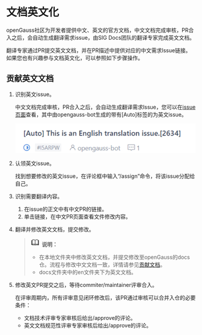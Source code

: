 # 文档英文化<a name="ZH-CN_TOPIC_0000001325262941"></a>

openGauss社区为开发者提供中文、英文的官方文档，中文文档完成审核，PR合入之后，会自动生成翻译需求issue，由SIG Docs团队的翻译专家完成英文文档。

翻译专家通过PR提交英文文档，并在PR描述中提供对应的中文需求Issue链接。如果您也有兴趣参与文档英文化，可以参照如下步骤操作。

## 贡献英文文档<a name="section460781113439"></a>

1.  识别英文issue。

    中文文档完成审核，PR合入之后，会自动生成翻译需求Issue，您可以在[issue页面](https://gitee.com/opengauss/docs/issues)查看，其中由opengauss-bot生成的带有\[Auto\]标签的为英文issue。

    ![](figures/zh-cn_image_0000001325592581.png)

2.  认领英文issue。

    找到想要修改的英文issue，在评论框中输入“/assign”命令，将该issue分配给自己。

3.  识别需要翻译内容。
    1.  在issue的正文中有中文PR的链接。
    2.  单击链接，在中文PR页面查看文件修改内容。

4.  翻译并修改英文文档，提交修改。

    >![](../public_sys-resources/icon-note.gif) **说明：** 
    >-   在本地文件夹中修改英文文档，并提交修改至openGauss的docs仓。流程与修改中文文档一致，详情请参见[贡献文档](贡献文档.md)。
    >-   docs文件夹中的en文件夹下为英文文档。

5.  修改英文PR提交之后，等待commiter/maintainer评审合入。

    在评审周期内，所有评审意见闭环修改后，该PR通过审核可以合并入仓的必要条件：

    -   文档技术评审专家审核后给出/approve的评论。
    -   英文文档规范性评审专家审核后给出/approve的评论。


